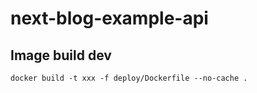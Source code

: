 # next-blog-example-api

## Image build dev

```
docker build -t xxx -f deploy/Dockerfile --no-cache .
```
